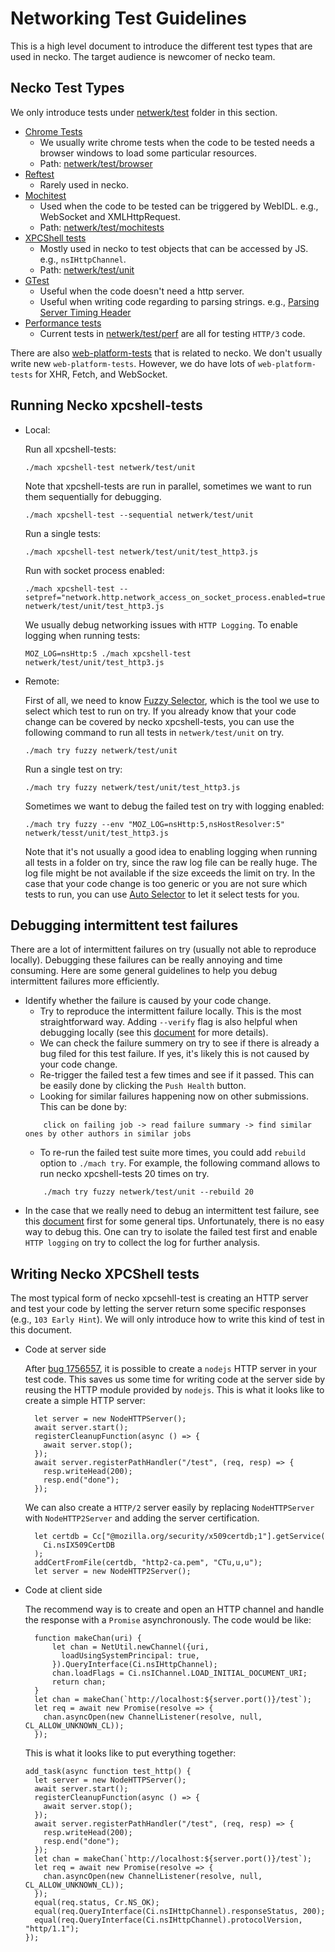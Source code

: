 # Networking Test Guidelines
This is a high level document to introduce the different test types that are used in necko. The target audience is newcomer of necko team.
## Necko Test Types
We only introduce tests under [netwerk/test](https://searchfox.org/mozilla-central/source/netwerk/test) folder in this section.
 - [Chrome Tests](https://firefox-source-docs.mozilla.org/testing/chrome-tests/index.html)
     -  We usually write chrome tests when the code to be tested needs a browser windows to load some particular resources.
     - Path: [netwerk/test/browser](https://searchfox.org/mozilla-central/source/netwerk/test/browser)
 - [Reftest](https://firefox-source-docs.mozilla.org/testing/webrender/index.html)
	 - Rarely used in necko.
 - [Mochitest](https://firefox-source-docs.mozilla.org/testing/mochitest-plain/index.html)
	 - Used when the code to be tested can be triggered by WebIDL. e.g., WebSocket and XMLHttpRequest.
	 - Path: [netwerk/test/mochitests](https://searchfox.org/mozilla-central/source/netwerk/test/mochitests)
 - [XPCShell tests](https://firefox-source-docs.mozilla.org/testing/xpcshell/index.html#xpcshell-tests)
	 - Mostly used in necko to test objects that can be accessed by JS. e.g., `nsIHttpChannel`.
	 - Path: [netwerk/test/unit](https://searchfox.org/mozilla-central/source/netwerk/test/unit)
 - [GTest](https://firefox-source-docs.mozilla.org/gtest/index.html)
	 - Useful when the code doesn't need a http server.
	 - Useful when writing code regarding to parsing strings. e.g., [Parsing Server Timing Header](https://searchfox.org/mozilla-central/rev/0249c123e74640ed91edeabba00649ef4d929372/netwerk/test/gtest/TestServerTimingHeader.cpp)
- [Performance tests](https://firefox-source-docs.mozilla.org/testing/perfdocs/index.html)
	- Current tests in [netwerk/test/perf](https://searchfox.org/mozilla-central/source/netwerk/test/perf) are all for testing `HTTP/3` code.

There are also [web-platform-tests](https://firefox-source-docs.mozilla.org/web-platform/index.html) that is related to necko. We don't usually write new `web-platform-tests`. However, we do have  lots of `web-platform-tests` for XHR, Fetch, and WebSocket.

 ## Running Necko xpcshell-tests
 - Local:

	Run all xpcshell-tests:
	```
	./mach xpcshell-test netwerk/test/unit
	```
	Note that xpcshell-tests are run in parallel, sometimes we want to run them sequentially for debugging.
	```
	./mach xpcshell-test --sequential netwerk/test/unit
	```
	Run a single tests:
	```
	./mach xpcshell-test netwerk/test/unit/test_http3.js
	```
	Run with socket process enabled:
	```
	./mach xpcshell-test --setpref="network.http.network_access_on_socket_process.enabled=true" netwerk/test/unit/test_http3.js
	```
	We usually debug networking issues with `HTTP Logging`. To enable logging when running tests:
	```
	MOZ_LOG=nsHttp:5 ./mach xpcshell-test netwerk/test/unit/test_http3.js
	```

 - Remote:

	First of all, we need to know [Fuzzy Selector](https://firefox-source-docs.mozilla.org/tools/try/selectors/fuzzy.html), which is the tool we use to select which test to run on try. If you already know that your code change can be covered by necko xpcshell-tests, you can use the following command to run all tests in `netwerk/test/unit` on try.
	 ```
	 ./mach try fuzzy netwerk/test/unit
	```
	Run a single test on try:
	```
	./mach try fuzzy netwerk/test/unit/test_http3.js
	```
	Sometimes we want to debug the failed test on try with logging enabled:
	```
	./mach try fuzzy --env "MOZ_LOG=nsHttp:5,nsHostResolver:5" netwerk/tesst/unit/test_http3.js
	```
	Note that it's not usually a good idea to enabling logging when running all tests in a folder on try, since the raw log file can be really huge. The log file might be not available if the size exceeds the limit on try.
	In the case that your code change is too generic or you are not sure which tests to run, you can use [Auto Selector](https://firefox-source-docs.mozilla.org/tools/try/selectors/auto.html) to let it select tests for you.


## Debugging intermittent test failures
There are a lot of intermittent failures on try (usually not able to reproduce locally). Debugging these failures can be really annoying and time consuming. Here are some general guidelines to help you debug intermittent failures more efficiently.
- Identify whether the failure is caused by your code change.
	- Try to reproduce the intermittent failure locally. This is the most straightforward way. Adding `--verify` flag is also helpful when debugging locally (see this [document](https://firefox-source-docs.mozilla.org/testing/test-verification/index.html) for more details).
	- We can check the failure summery on try to see if there is already a bug filed for this test failure. If yes, it's likely this is not caused by your code change.
	- Re-trigger the failed test a few times and see if it passed. This can be easily done by clicking the `Push Health` button.
	- Looking for similar failures happening now on other submissions. This can be done by:
	```
		click on failing job -> read failure summary -> find similar ones by other authors in similar jobs
	```
	- To re-run the failed test suite more times, you could add `rebuild` option  to `./mach try`. For example, the following command allows to run necko xpcshell-tests 20 times on try.
	```
		./mach try fuzzy netwerk/test/unit --rebuild 20
	```
- In the case that we really need to debug an intermittent test failure, see this [document](https://firefox-source-docs.mozilla.org/devtools/tests/debugging-intermittents.html) first for some general tips. Unfortunately, there is no easy way to debug this. One can try to isolate the failed test first and enable `HTTP logging` on try to collect the log for further analysis.

 ## Writing Necko XPCShell tests
The most typical form of necko xpcsehll-test is creating an HTTP server and test your code by letting the server return some specific responses (e.g., `103 Early Hint`). We will only introduce how to write this kind of test in this document.
 - Code at server side

	After [bug 1756557](https://bugzilla.mozilla.org/show_bug.cgi?id=1756557), it is possible to create a `nodejs` HTTP server in your test code. This saves us some time for writing code at the server side by reusing the HTTP module provided by `nodejs`.
This is what it looks like to create a simple HTTP server:
	```
	  let server = new NodeHTTPServer();
	  await server.start();
	  registerCleanupFunction(async () => {
	    await server.stop();
	  });
	  await server.registerPathHandler("/test", (req, resp) => {
	    resp.writeHead(200);
	    resp.end("done");
	  });
	```
	We can also create a `HTTP/2` server easily by replacing `NodeHTTPServer` with `NodeHTTP2Server` and adding the server certification.
	```
	  let certdb = Cc["@mozilla.org/security/x509certdb;1"].getService(
	    Ci.nsIX509CertDB
	  );
	  addCertFromFile(certdb, "http2-ca.pem", "CTu,u,u");
	  let server = new NodeHTTP2Server();
	```
- Code at client side

	The recommend way is to create and open an HTTP channel and handle the response with a `Promise` asynchronously.
  The code would be like:
  ```
    function makeChan(uri) {
	    let chan = NetUtil.newChannel({uri,
	      loadUsingSystemPrincipal: true,
	    }).QueryInterface(Ci.nsIHttpChannel);
	    chan.loadFlags = Ci.nsIChannel.LOAD_INITIAL_DOCUMENT_URI;
	    return chan;
    }
    let chan = makeChan(`http://localhost:${server.port()}/test`);
    let req = await new Promise(resolve => {
      chan.asyncOpen(new ChannelListener(resolve, null, CL_ALLOW_UNKNOWN_CL));
    });
  ```
	This is what it looks like to put everything together:
	```
	add_task(async function test_http() {
	  let server = new NodeHTTPServer();
	  await server.start();
	  registerCleanupFunction(async () => {
	    await server.stop();
	  });
	  await server.registerPathHandler("/test", (req, resp) => {
	    resp.writeHead(200);
	    resp.end("done");
	  });
	  let chan = makeChan(`http://localhost:${server.port()}/test`);
	  let req = await new Promise(resolve => {
	    chan.asyncOpen(new ChannelListener(resolve, null, CL_ALLOW_UNKNOWN_CL));
	  });
	  equal(req.status, Cr.NS_OK);
	  equal(req.QueryInterface(Ci.nsIHttpChannel).responseStatus, 200);
	  equal(req.QueryInterface(Ci.nsIHttpChannel).protocolVersion, "http/1.1");
	});
	```
